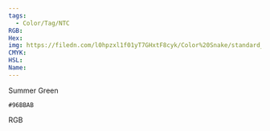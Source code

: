 ```yaml
---
tags:
  - Color/Tag/NTC
RGB:
Hex:
img: https://filedn.com/l0hpzxl1f01yT7GHxtF8cyk/Color%20Snake/standard_csv_to_svg//96BBAB.svg
CMYK:
HSL:
Name:
---
```

Summer Green
```palette
#96BBAB
```
RGB
